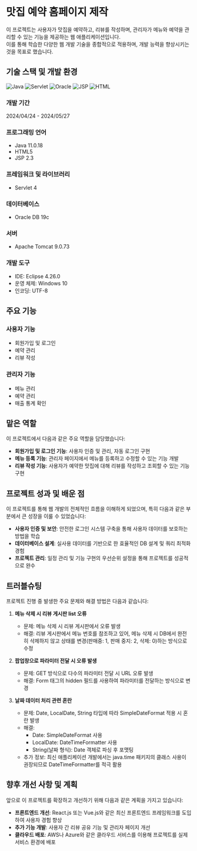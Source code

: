 # 맛집 예약 홈페이지 제작

이 프로젝트는 사용자가 맛집을 예약하고, 리뷰를 작성하며, 관리자가 메뉴와 예약을 관리할 수 있는 기능을 제공하는 웹 애플리케이션입니다.<br>
이를 통해 학습한 다양한 웹 개발 기술을 종합적으로 적용하며, 개발 능력을 향상시키는 것을 목표로 했습니다.

## 기술 스택 및 개발 환경
<div>
    <img src="https://img.shields.io/badge/Java-11.0.18-red.svg" alt="Java">
    <img src="https://img.shields.io/badge/Servlet-4-yellow.svg" alt="Servlet">
    <img src="https://img.shields.io/badge/Oracle-19c-green.svg" alt="Oracle">  
    <img src="https://img.shields.io/badge/JSP-2.3-blue.svg" alt="JSP">
    <img src="https://img.shields.io/badge/HTML5-gray.svg" alt="HTML">
</div>

### 개발 기간
2024/04/24 - 2024/05/27

### 프로그래밍 언어
- Java 11.0.18
- HTML5
- JSP 2.3

### 프레임워크 및 라이브러리
- Servlet 4

### 데이터베이스
- Oracle DB 19c

### 서버
- Apache Tomcat 9.0.73

### 개발 도구
- IDE: Eclipse 4.26.0
- 운영 체제: Windows 10
- 인코딩: UTF-8

## 주요 기능

### 사용자 기능
- 회원가입 및 로그인
- 예약 관리
- 리뷰 작성

### 관리자 기능
- 메뉴 관리
- 예약 관리
- 매출 통계 확인

## 맡은 역할

이 프로젝트에서 다음과 같은 주요 역할을 담당했습니다:

- **회원가입 및 로그인 기능**: 사용자 인증 및 관리, 자동 로그인 구현
- **메뉴 등록 기능**: 관리자 페이지에서 메뉴를 등록하고 수정할 수 있는 기능 개발
- **리뷰 작성 기능**: 사용자가 예약한 맛집에 대해 리뷰를 작성하고 조회할 수 있는 기능 구현

## 프로젝트 성과 및 배운 점

이 프로젝트를 통해 웹 개발의 전체적인 흐름을 이해하게 되었으며, 특히 다음과 같은 부분에서 큰 성장을 이룰 수 있었습니다:

- **사용자 인증 및 보안**: 안전한 로그인 시스템 구축을 통해 사용자 데이터를 보호하는 방법을 학습
- **데이터베이스 설계**: 실사용 데이터를 기반으로 한 효율적인 DB 설계 및 쿼리 최적화 경험
- **프로젝트 관리**: 일정 관리 및 기능 구현의 우선순위 설정을 통해 프로젝트를 성공적으로 완수

## 트러블슈팅

프로젝트 진행 중 발생한 주요 문제와 해결 방법은 다음과 같습니다:

1. **메뉴 삭제 시 리뷰 게시판 list 오류**
   - 문제: 메뉴 삭제 시 리뷰 게시판에서 오류 발생
   - 해결: 리뷰 게시판에서 메뉴 번호를 참조하고 있어, 메뉴 삭제 시 DB에서 완전히 삭제하지 않고 상태를 변경(판매중: 1, 판매 중지: 2, 삭제: 0)하는 방식으로 수정

2. **팝업창으로 파라미터 전달 시 오류 발생**
   - 문제: GET 방식으로 다수의 파라미터 전달 시 URL 오류 발생
   - 해결: Form 태그의 hidden 필드를 사용하여 파라미터를 전달하는 방식으로 변경

3. **날짜 데이터 처리 관련 혼란**
   - 문제: Date, LocalDate, String 타입에 따라 SimpleDateFormat 적용 시 혼란 발생
   - 해결: 
     - Date: SimpleDateFormat 사용
     - LocalDate: DateTimeFormatter 사용
     - String(날짜 형식): Date 객체로 파싱 후 포맷팅
   - 추가 정보: 최신 애플리케이션 개발에서는 java.time 패키지의 클래스 사용이 권장되므로 DateTimeFormatter를 적극 활용

## 향후 개선 사항 및 계획

앞으로 이 프로젝트를 확장하고 개선하기 위해 다음과 같은 계획을 가지고 있습니다:

- **프론트엔드 개선**: React.js 또는 Vue.js와 같은 최신 프론트엔드 프레임워크를 도입하여 사용자 경험 향상
- **추가 기능 개발**: 사용자 간 리뷰 공유 기능 및 관리자 페이지 개선
- **클라우드 배포**: AWS나 Azure와 같은 클라우드 서비스를 이용해 프로젝트를 실제 서비스 환경에 배포
